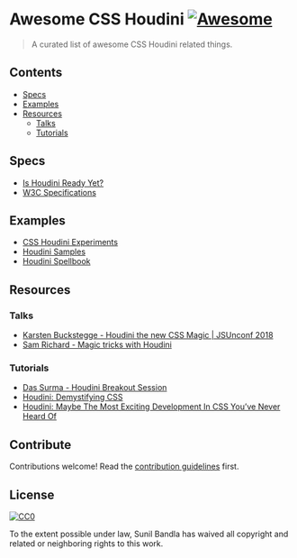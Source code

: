 # Awesome CSS Houdini [![Awesome](https://awesome.re/badge.svg)](https://awesome.re)

> A curated list of awesome CSS Houdini related things.


## Contents

- [Specs](#specs)
- [Examples](#examples)
- [Resources](#resources)
    - [Talks](#talks)
    - [Tutorials](#tutorials)


## Specs

- [Is Houdini Ready Yet?](https://ishoudinireadyyet.com/)
- [W3C Specifications](https://github.com/w3c/css-houdini-drafts)


## Examples

- [CSS Houdini Experiments](https://css-houdini.rocks/)
- [Houdini Samples](https://github.com/GoogleChromeLabs/houdini-samples)
- [Houdini Spellbook](https://houdini.glitch.me/)


## Resources

### Talks

- [Karsten Buckstegge - Houdini the new CSS Magic | JSUnconf 2018](https://www.youtube.com/watch?v=vZk7qPTVs5s)
- [Sam Richard - Magic tricks with Houdini](https://www.youtube.com/watch?v=FYWZrLpN5Po)

### Tutorials

- [Das Surma - Houdini Breakout Session](https://speakerdeck.com/surma/houdini-breakout-session)
- [Houdini: Demystifying CSS](https://developers.google.com/web/updates/2016/05/houdini)
- [Houdini: Maybe The Most Exciting Development In CSS You’ve Never Heard Of](https://www.smashingmagazine.com/2016/03/houdini-maybe-the-most-exciting-development-in-css-youve-never-heard-of/)


## Contribute

Contributions welcome! Read the [contribution guidelines](contributing.md) first.


## License

[![CC0](http://mirrors.creativecommons.org/presskit/buttons/88x31/svg/cc-zero.svg)](http://creativecommons.org/publicdomain/zero/1.0)

To the extent possible under law, Sunil Bandla has waived all copyright and
related or neighboring rights to this work.
